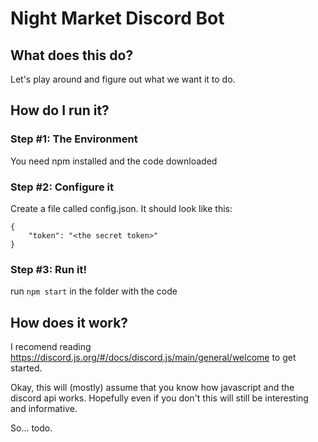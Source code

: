 # Night Market Discord Bot

## What does this do?

Let's play around and figure out what we want it to do.

## How do I run it?

### Step #1: The Environment

You need npm installed and the code downloaded

### Step #2: Configure it

Create a file called config.json.
It should look like this:

```
{
    "token": "<the secret token>"
}
```

### Step #3: Run it!

run `npm start` in the folder with the code

## How does it work?

I recomend reading https://discord.js.org/#/docs/discord.js/main/general/welcome to get started.

Okay, this will (mostly) assume that you know how javascript and the discord api works.
Hopefully even if you don't this will still be interesting and informative.

So... todo.